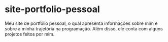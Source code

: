 # site-portfolio-pessoal 
 Meu site de portfólio pessoal, o qual apresenta informações sobre mim e sobre a minha trajetória na programação. Além disso, ele conta com alguns projetos feitos por mim.
